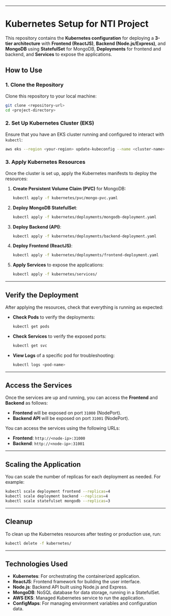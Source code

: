 
---

# **Kubernetes Setup for NTI Project**

This repository contains the **Kubernetes configuration** for deploying a **3-tier architecture** with **Frontend (ReactJS)**, **Backend (Node.js/Express)**, and **MongoDB** using **StatefulSet** for MongoDB, **Deployments** for frontend and backend, and **Services** to expose the applications.



## **How to Use**

### **1. Clone the Repository**

Clone this repository to your local machine:
```bash
git clone <repository-url>
cd <project-directory>
```

### **2. Set Up Kubernetes Cluster (EKS)**

Ensure that you have an EKS cluster running and configured to interact with `kubectl`:
```bash
aws eks --region <your-region> update-kubeconfig --name <cluster-name>
```

### **3. Apply Kubernetes Resources**

Once the cluster is set up, apply the Kubernetes manifests to deploy the resources:

1. **Create Persistent Volume Claim (PVC)** for MongoDB:
   ```bash
   kubectl apply -f kubernetes/pvc/mongo-pvc.yaml
   ```

2. **Deploy MongoDB StatefulSet**:
   ```bash
   kubectl apply -f kubernetes/deployments/mongodb-deployment.yaml
   ```

3. **Deploy Backend (API)**:
   ```bash
   kubectl apply -f kubernetes/deployments/backend-deployment.yaml
   ```

4. **Deploy Frontend (ReactJS)**:
   ```bash
   kubectl apply -f kubernetes/deployments/frontend-deployment.yaml
   ```

5. **Apply Services** to expose the applications:
   ```bash
   kubectl apply -f kubernetes/services/
   ```

---

## **Verify the Deployment**

After applying the resources, check that everything is running as expected:

- **Check Pods** to verify the deployments:
  ```bash
  kubectl get pods
  ```

- **Check Services** to verify the exposed ports:
  ```bash
  kubectl get svc
  ```

- **View Logs** of a specific pod for troubleshooting:
  ```bash
  kubectl logs <pod-name>
  ```

---

## **Access the Services**

Once the services are up and running, you can access the **Frontend** and **Backend** as follows:

- **Frontend** will be exposed on port `31000` (NodePort).
- **Backend API** will be exposed on port `31001` (NodePort).

You can access the services using the following URLs:

- **Frontend**: `http://<node-ip>:31000`
- **Backend**: `http://<node-ip>:31001`

---

## **Scaling the Application**

You can scale the number of replicas for each deployment as needed. For example:

```bash
kubectl scale deployment frontend --replicas=4
kubectl scale deployment backend --replicas=4
kubectl scale statefulset mongodb --replicas=3
```

---

## **Cleanup**

To clean up the Kubernetes resources after testing or production use, run:

```bash
kubectl delete -f kubernetes/
```

---

## **Technologies Used**

- **Kubernetes**: For orchestrating the containerized application.
- **ReactJS**: Frontend framework for building the user interface.
- **Node.js**: Backend API built using Node.js and Express.
- **MongoDB**: NoSQL database for data storage, running in a StatefulSet.
- **AWS EKS**: Managed Kubernetes service to run the application.
- **ConfigMaps**: For managing environment variables and configuration data.

